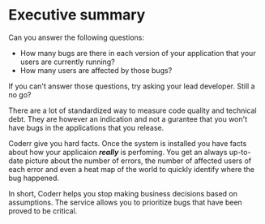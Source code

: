 Executive summary
==================

Can you answer the following questions:

* How many bugs are there in each version of your application that your users are currently running?
* How many users are affected by those bugs? 

If you can't answer those questions, try asking your lead developer. Still a no go?

There are a lot of standardized way to measure code quality and technical debt. They are however an indication and not a gurantee that you won't have bugs in the applications that you release. 

Coderr give you hard facts. Once the system is installed you have facts about how your applicaion ***really*** is perfoming. You get an always up-to-date picture about the number of errors, the number of affected users of each error and even a heat map of the world to quickly identify where the bug happened.

In short, Coderr helps you stop making business decisions based on assumptions. The service allows you to prioritize bugs that have been proved to be critical.

